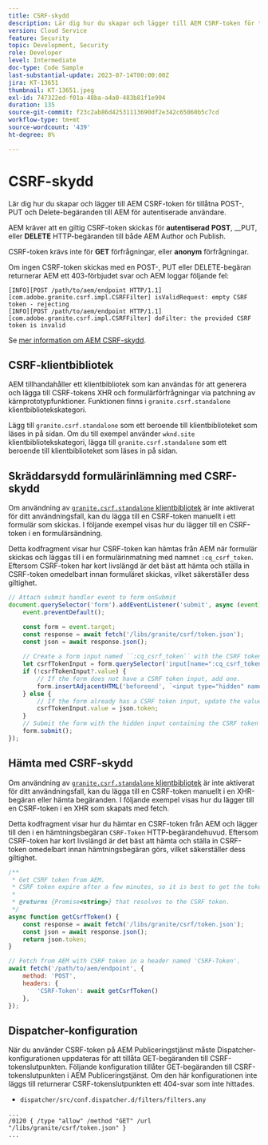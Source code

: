 ```yaml
---
title: CSRF-skydd
description: Lär dig hur du skapar och lägger till AEM CSRF-token för tillåtna POST-, PUT och Delete-begäranden till AEM för autentiserade användare.
version: Cloud Service
feature: Security
topic: Development, Security
role: Developer
level: Intermediate
doc-type: Code Sample
last-substantial-update: 2023-07-14T00:00:00Z
jira: KT-13651
thumbnail: KT-13651.jpeg
exl-id: 747322ed-f01a-48ba-a4a0-483b81f1e904
duration: 135
source-git-commit: f23c2ab86d42531113690df2e342c65060b5c7cd
workflow-type: tm+mt
source-wordcount: '439'
ht-degree: 0%

---
```


# CSRF-skydd

Lär dig hur du skapar och lägger till AEM CSRF-token för tillåtna POST-, PUT och Delete-begäranden till AEM för autentiserade användare.

AEM kräver att en giltig CSRF-token skickas för __autentiserad__ __POST__, __PUT, eller __DELETE__ HTTP-begäranden till både AEM Author och Publish.

CSRF-token krävs inte för __GET__ förfrågningar, eller __anonym__ förfrågningar.

Om ingen CSRF-token skickas med en POST-, PUT eller DELETE-begäran returnerar AEM ett 403-förbjudet svar och AEM loggar följande fel:

```log
[INFO][POST /path/to/aem/endpoint HTTP/1.1][com.adobe.granite.csrf.impl.CSRFFilter] isValidRequest: empty CSRF token - rejecting
[INFO][POST /path/to/aem/endpoint HTTP/1.1][com.adobe.granite.csrf.impl.CSRFFilter] doFilter: the provided CSRF token is invalid
```

Se [mer information om AEM CSRF-skydd](https://experienceleague.adobe.com/docs/experience-manager-65/developing/introduction/csrf-protection.html).


## CSRF-klientbibliotek

AEM tillhandahåller ett klientbibliotek som kan användas för att generera och lägga till CSRF-tokens XHR och formulärförfrågningar via patchning av kärnprototypfunktioner. Funktionen finns i `granite.csrf.standalone` klientbibliotekskategori.

Lägg till `granite.csrf.standalone` som ett beroende till klientbiblioteket som läses in på sidan. Om du till exempel använder `wknd.site` klientbibliotekskategori, lägga till `granite.csrf.standalone` som ett beroende till klientbiblioteket som läses in på sidan.

## Skräddarsydd formulärinlämning med CSRF-skydd

Om användning av [`granite.csrf.standalone` klientbibliotek](#csrf-client-library) är inte aktiverat för ditt användningsfall, kan du lägga till en CSRF-token manuellt i ett formulär som skickas. I följande exempel visas hur du lägger till en CSRF-token i en formulärsändning.

Detta kodfragment visar hur CSRF-token kan hämtas från AEM när formulär skickas och läggas till i en formulärinmatning med namnet `:cq_csrf_token`. Eftersom CSRF-token har kort livslängd är det bäst att hämta och ställa in CSRF-token omedelbart innan formuläret skickas, vilket säkerställer dess giltighet.

```javascript
// Attach submit handler event to form onSubmit
document.querySelector('form').addEventListener('submit', async (event) => {
    event.preventDefault();

    const form = event.target;
    const response = await fetch('/libs/granite/csrf/token.json');
    const json = await response.json();
    
    // Create a form input named ``:cq_csrf_token`` with the CSRF token.
    let csrfTokenInput = form.querySelector('input[name=":cq_csrf_token"]');
    if (!csrfTokenInput?.value) {
        // If the form does not have a CSRF token input, add one.
        form.insertAdjacentHTML('beforeend', `<input type="hidden" name=":cq_csrf_token" value="${json.token}">`);
    } else {
        // If the form already has a CSRF token input, update the value.
        csrfTokenInput.value = json.token;
    }
    // Submit the form with the hidden input containing the CSRF token
    form.submit();
});
```

## Hämta med CSRF-skydd

Om användning av [`granite.csrf.standalone` klientbibliotek](#csrf-client-library) är inte aktiverat för ditt användningsfall, kan du lägga till en CSRF-token manuellt i en XHR-begäran eller hämta begäranden. I följande exempel visas hur du lägger till en CSRF-token i en XHR som skapats med fetch.

Detta kodfragment visar hur du hämtar en CSRF-token från AEM och lägger till den i en hämtningsbegäran `CSRF-Token` HTTP-begärandehuvud. Eftersom CSRF-token har kort livslängd är det bäst att hämta och ställa in CSRF-token omedelbart innan hämtningsbegäran görs, vilket säkerställer dess giltighet.

```javascript
/**
 * Get CSRF token from AEM.
 * CSRF token expire after a few minutes, so it is best to get the token before each request.
 * 
 * @returns {Promise<string>} that resolves to the CSRF token.
 */
async function getCsrfToken() {
    const response = await fetch('/libs/granite/csrf/token.json');
    const json = await response.json();
    return json.token;
}

// Fetch from AEM with CSRF token in a header named 'CSRF-Token'.
await fetch('/path/to/aem/endpoint', {
    method: 'POST',
    headers: {
        'CSRF-Token': await getCsrfToken()
    },
});
```

## Dispatcher-konfiguration

När du använder CSRF-token på AEM Publiceringstjänst måste Dispatcher-konfigurationen uppdateras för att tillåta GET-begäranden till CSRF-tokenslutpunkten. Följande konfiguration tillåter GET-begäranden till CSRF-tokenslutpunkten i AEM Publiceringstjänst. Om den här konfigurationen inte läggs till returnerar CSRF-tokenslutpunkten ett 404-svar som inte hittades.

* `dispatcher/src/conf.dispatcher.d/filters/filters.any`

```
...
/0120 { /type "allow" /method "GET" /url "/libs/granite/csrf/token.json" }
...
```
